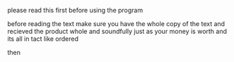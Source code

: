 please read this first before using the program

before reading the text make sure you have the whole copy of the text and recieved the product whole and soundfully just as your money is worth and its all in tact like ordered


then 
